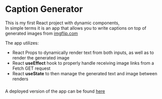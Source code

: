 # Caption Generator

This is my first React project with dynamic components,  
In simple terms it is an app that allows you to write captions on top of generated images from [imgflip.com](imgflip.com)

The app utilizes:
-  React Props to dynamically render text from both inputs, as well as to render the generated image
-  React **useEffect** hook to properly handle receiving image links from a Fetch GET request 
-  React **useState** to then manage the generated text and image between renders

### 
A deployed version of the app can be found [here](https://moonlit-zabaione-9214cd.netlify.app/)
